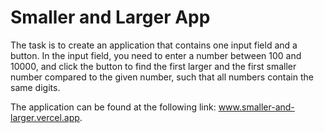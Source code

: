 # Smaller and Larger App

The task is to create an application that contains one input field and a button. In the input field, you need to enter a number between 100 and 10000, and click the button to find the first larger and the first smaller number compared to the given number, such that all numbers contain the same digits.

The application can be found at the following link: www.smaller-and-larger.vercel.app.
